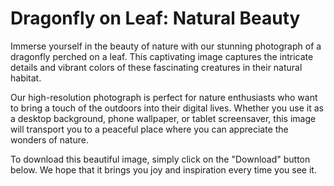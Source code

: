 <!--font:Open Sans-->

# Dragonfly on Leaf: Natural Beauty

Immerse yourself in the beauty of nature with our stunning photograph of a dragonfly perched on a leaf. This captivating image captures the intricate details and vibrant colors of these fascinating creatures in their natural habitat.

Our high-resolution photograph is perfect for nature enthusiasts who want to bring a touch of the outdoors into their digital lives. Whether you use it as a desktop background, phone wallpaper, or tablet screensaver, this image will transport you to a peaceful place where you can appreciate the wonders of nature.

To download this beautiful image, simply click on the "Download" button below. We hope that it brings you joy and inspiration every time you see it.

<!--

Write me markdown content of website with wallpaper:

"A close-up of a dragonfly on a leaf"

The header of the page should not be copy of the text but rather a real content of the website which is using this wallpaper.


---


# Dragonfly on a Leaf Wallpaper

Welcome to our website featuring a stunning close-up of a dragonfly on a leaf. This beautiful wallpaper is perfect for nature lovers and those who appreciate the intricate details of the natural world.

Our wallpaper is available in high resolution, ensuring that every detail of the dragonfly and leaf is captured in stunning clarity. Whether you're looking to decorate your desktop, phone, or tablet, this wallpaper will make a striking addition to any device.

To download the wallpaper, simply click on the "Download" button below. We hope you enjoy this beautiful piece of nature captured in all its glory.


---


Heading should not include word "wallpaper". The website should not be about the wallpaper itself, wallpaper is just a related background, rewrite whole content.


---


# Nature's Intricate Beauty: A Close-Up of a Dragonfly on a Leaf

Welcome to our website showcasing the stunning beauty of nature through a close-up of a dragonfly perched on a leaf. This captivating image captures the intricate details and vibrant colors of these fascinating creatures in their natural habitat.

Our high-resolution photograph is perfect for nature enthusiasts who want to bring a touch of the outdoors into their digital lives. Whether you use it as a desktop background, phone wallpaper, or tablet screensaver, this image will transport you to a peaceful place where you can appreciate the wonders of nature.

To download this beautiful image, simply click on the "Download" button below. We hope that it brings you joy and inspiration every time you see it.


---


Heading is too long, rewrite whole content.


---


# Dragonfly on a Leaf: A Captivating Image of Nature's Beauty

Experience the beauty of nature up close with our stunning photograph of a dragonfly perched on a leaf. This captivating image captures the intricate details and vibrant colors of these fascinating creatures in their natural habitat.

Our high-resolution photograph is perfect for nature enthusiasts who want to bring a touch of the outdoors into their digital lives. Whether you use it as a desktop background, phone wallpaper, or tablet screensaver, this image will transport you to a peaceful place where you can appreciate the wonders of nature.

To download this beautiful image, simply click on the "Download" button below. We hope that it brings you joy and inspiration every time you see it.


---


Heading is too long, rewrite whole content.


---


# A Close-Up of a Dragonfly on a Leaf: Nature's Intricate Beauty

Immerse yourself in the beauty of nature with our stunning photograph of a dragonfly perched on a leaf. This captivating image captures the intricate details and vibrant colors of these fascinating creatures in their natural habitat.

Our high-resolution photograph is perfect for nature enthusiasts who want to bring a touch of the outdoors into their digital lives. Whether you use it as a desktop background, phone wallpaper, or tablet screensaver, this image will transport you to a peaceful place where you can appreciate the wonders of nature.

To download this beautiful image, simply click on the "Download" button below. We hope that it brings you joy and inspiration every time you see it.


---


Write me a Google font which is best fitting for the website.

Pick from the list:
- IBM Plex Sans
- Futura
- Lato
- Dancing Script
- Exo 2
- Lobster
- Open Sans
- Roboto
- Poppins
- Playfair Display
- Montserrat
- Great Vibes
- Inter
- Orbitron
- Alegreya
- Barlow Condensed
- Raleway


Write just the font name nothing else.


---


I recommend using the font "Open Sans" for your website.

-->
